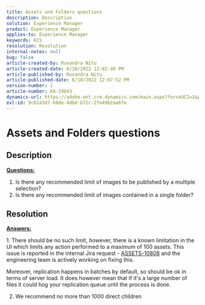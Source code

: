 ```yaml
---
title: Assets and Folders questions
description: Description
solution: Experience Manager
product: Experience Manager
applies-to: Experience Manager
keywords: KCS
resolution: Resolution
internal-notes: null
bug: false
article-created-by: Ruxandra Nitu
article-created-date: 6/10/2022 12:02:40 PM
article-published-by: Ruxandra Nitu
article-published-date: 6/10/2022 12:07:52 PM
version-number: 1
article-number: KA-19843
dynamics-url: https://adobe-ent.crm.dynamics.com/main.aspx?forceUCI=1&pagetype=entityrecord&etn=knowledgearticle&id=8085a936-b5e8-ec11-bb3c-000d3a3b17fa
exl-id: 9c6143d7-69de-4dbd-b72c-2fe49b2aa6fe
---
```

# Assets and Folders questions

## Description

<b><u>Questions:</u></b>
1. Is there any recommended limit of images to be published by a multiple selection?
2. Is there any recommended limit of images contained in a single folder?

## Resolution


<b><u>Answers:</u></b>

1. There should be no such limit, however, there is a known limitation in the UI which limits any action performed to a maximum of 100 assets. This issue is reported in the internal Jira request - [ASSETS-10808](https://jira.corp.adobe.com/browse/ASSETS-10808) and the engineering team is actively working on fixing this.

 Moreover, replication happens in batches by default, so should be ok in terms of server load. It does however mean that if it's a large number of files it could hog your replication queue until the process is done.

2. We recommend no more than 1000 direct children
